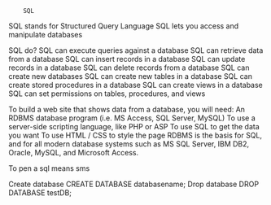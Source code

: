         SQL

SQL stands for Structured Query Language
SQL lets you access and manipulate databases


SQL do?
SQL can execute queries against a database
SQL can retrieve data from a database
SQL can insert records in a database
SQL can update records in a database
SQL can delete records from a database
SQL can create new databases
SQL can create new tables in a database
SQL can create stored procedures in a database
SQL can create views in a database
SQL can set permissions on tables, procedures, and views


To build a web site that shows data from a database, you will need:
An RDBMS database program (i.e. MS Access, SQL Server, MySQL)
To use a server-side scripting language, like PHP or ASP
To use SQL to get the data you want
To use HTML / CSS to style the page
RDBMS is the basis for SQL, and for all modern database systems such as MS SQL Server, IBM DB2, Oracle, MySQL, and Microsoft Access.


To pen a sql means sms




Create database
CREATE DATABASE databasename;
Drop database
DROP DATABASE testDB;
